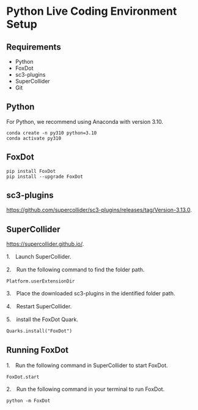 # Python Live Coding Environment Setup

## Requirements
- Python
- FoxDot
- sc3-plugins 
- SuperCollider
- Git

## Python

For Python, we recommend using Anaconda with version 3.10.

```
conda create -n py310 python=3.10
conda activate py310
```

## FoxDot

```
pip install FoxDot
pip install --upgrade FoxDot
```

## sc3-plugins 

https://github.com/supercollider/sc3-plugins/releases/tag/Version-3.13.0.

## SuperCollider

https://supercollider.github.io/.

1.　Launch SuperCollider.

2.　Run the following command to find the folder path.

```
Platform.userExtensionDir
```

3.　Place the downloaded sc3-plugins in the identified folder path.

4.　Restart SuperCollider.

5.　install the FoxDot Quark.

```
Quarks.install("FoxDot")
```

## Running FoxDot

1.　Run the following command in SuperCollider to start FoxDot.

```
FoxDot.start
```

2.　Run the following command in your terminal to run FoxDot.

```
python -m FoxDot
```
